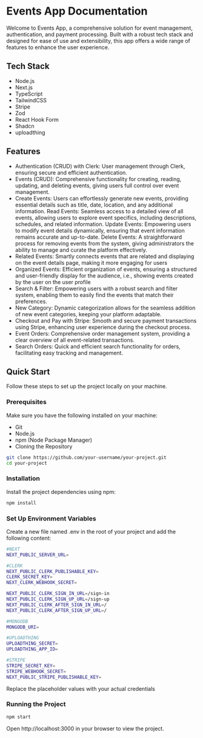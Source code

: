 # Events App Documentation
Welcome to Events App, a comprehensive solution for event management, authentication, and payment processing. Built with a robust tech stack and designed for ease of use and extensibility, this app offers a wide range of features to enhance the user experience.

## Tech Stack
- Node.js
- Next.js
- TypeScript
- TailwindCSS
- Stripe
- Zod
- React Hook Form
- Shadcn
- uploadthing

## Features
- Authentication (CRUD) with Clerk: User management through Clerk, ensuring secure and efficient authentication.
- Events (CRUD): Comprehensive functionality for creating, reading, updating, and deleting events, giving users full control over event management.
- Create Events: Users can effortlessly generate new events, providing essential details such as title, date, location, and any additional information.
Read Events: Seamless access to a detailed view of all events, allowing users to explore event specifics, including descriptions, schedules, and related information.
Update Events: Empowering users to modify event details dynamically, ensuring that event information remains accurate and up-to-date.
Delete Events: A straightforward process for removing events from the system, giving administrators the ability to manage and curate the platform effectively.
- Related Events: Smartly connects events that are related and displaying on the event details page, making it more engaging for users
-  Organized Events: Efficient organization of events, ensuring a structured and user-friendly display for the audience, i.e., showing events created by the user on the user profile
- Search & Filter: Empowering users with a robust search and filter system, enabling them to easily find the events that match their preferences.
- New Category: Dynamic categorization allows for the seamless addition of new event categories, keeping your platform adaptable.
- Checkout and Pay with Stripe: Smooth and secure payment transactions using Stripe, enhancing user experience during the checkout process.
- Event Orders: Comprehensive order management system, providing a clear overview of all event-related transactions.
- Search Orders: Quick and efficient search functionality for orders, facilitating easy tracking and management.


## Quick Start
Follow these steps to set up the project locally on your machine.

### Prerequisites

Make sure you have the following installed on your machine:

- Git
- Node.js
- npm (Node Package Manager)
- Cloning the Repository

```bash
git clone https://github.com/your-username/your-project.git
cd your-project
```

### Installation

Install the project dependencies using npm:

```bash
npm install
```

### Set Up Environment Variables

Create a new file named .env in the root of your project and add the following content:

```bash
#NEXT
NEXT_PUBLIC_SERVER_URL=

#CLERK
NEXT_PUBLIC_CLERK_PUBLISHABLE_KEY=
CLERK_SECRET_KEY=
NEXT_CLERK_WEBHOOK_SECRET=

NEXT_PUBLIC_CLERK_SIGN_IN_URL=/sign-in
NEXT_PUBLIC_CLERK_SIGN_UP_URL=/sign-up
NEXT_PUBLIC_CLERK_AFTER_SIGN_IN_URL=/
NEXT_PUBLIC_CLERK_AFTER_SIGN_UP_URL=/

#MONGODB
MONGODB_URI=

#UPLOADTHING
UPLOADTHING_SECRET=
UPLOADTHING_APP_ID=

#STRIPE
STRIPE_SECRET_KEY=
STRIPE_WEBHOOK_SECRET=
NEXT_PUBLIC_STRIPE_PUBLISHABLE_KEY=
```

Replace the placeholder values with your actual credentials

### Running the Project

```bash
npm start
```

Open http://localhost:3000 in your browser to view the project.

